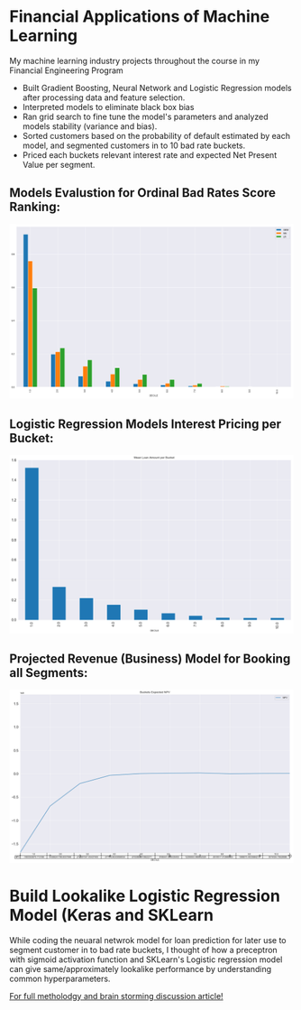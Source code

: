 # Financial Applications of Machine Learning
My machine learning industry projects throughout the course in my Financial Engineering Program

- Built Gradient Boosting, Neural Network and Logistic Regression models after processing data and feature selection.
- Interpreted models to eliminate black box bias
- Ran grid search to fine tune the model's parameters and analyzed models stability (variance and bias).
- Sorted customers based on the probability of default estimated by each model, and segmented customers in to 10 bad rate buckets.
- Priced each buckets relevant interest rate and expected Net Present Value per segment.

## Models Evalustion for Ordinal Bad Rates Score Ranking:
![](images/Model_bad_rates_scoring.png)

## Logistic Regression Models Interest Pricing per Bucket:
![](images/LR_interest_rate_scoring.png)

## Projected Revenue (Business) Model for Booking all Segments:
![](images/Revenue_model.png)

# Build Lookalike Logistic Regression Model (Keras and SKLearn

While coding the neuaral netwrok model for loan prediction for later use to segment customer in to bad rate buckets,
I thought of how a preceptron with sigmoid activation function and SKLearn's Logistic regression model can give
same/approximately lookalike performance by understanding common hyperparameters.

[For full metholodgy and brain storming discussion article!](https://medium.com/analytics-vidhya/build-lookalike-logistic-regression-model-with-sklearn-and-keras-2b03c540cdd5?source=friends_link&sk=3b0c501342c93d02481fa0162eec265e "Press for the Medium Featured Article")
